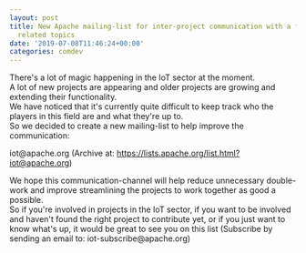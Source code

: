 ```yaml
---
layout: post
title: New Apache mailing-list for inter-project communication with a focus on IoT
  related topics
date: '2019-07-08T11:46:24+00:00'
categories: comdev
---
```

<p>
There's a lot of magic happening in the IoT sector at the moment.<br />A lot of new projects are appearing and older projects are growing and extending their functionality.<br />We have noticed that it's currently quite difficult to keep track who the players in this field are and what they're up to.<br />So we decided to create a new mailing-list to help improve the communication:</p> 
  <p>iot@apache.org&nbsp;(Archive at: <a href="https://lists.apache.org/list.html?iot@apache.org">https://lists.apache.org/list.html?iot@apache.org</a>)</p> 
  <p>
We hope this communication-channel will help reduce unnecessary double-work and improve streamlining the projects to work together as good a possible. <br />So if you're involved in projects in the IoT sector, if you want to be involved and haven't found the right project to contribute yet, or if you just want to know what's up, it would be great to see you on this list (Subscribe by sending an email to:&nbsp;iot-subscribe@apache.org)</p>
